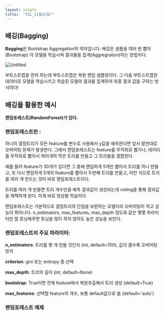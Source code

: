 ```yaml
---
layout: single
title:  "TIL_11월15일!"
---
```


## 배깅(Bagging)

**Bagging**은 Bootstrap Aggregation의 약자입니다. 배깅은 샘플을 여러 번 뽑아(Bootstrap) 각 모델을 학습시켜 결과물을 집계(Aggregration)하는 방법이다.

![Untitled](<https://s3-us-west-2.amazonaws.com/secure.notion-static.com/5ba8e063-c0eb-46c7-ba54-de6549dc12c9/Untitled.png>)

부트스트랩을 먼저 하는데 부트스트랩은 복원 랜덤 샘플링이다. 그 다음 부트스트랩한 데이터로 모델을 학습시키고 학습된 모델의 결과를 집계하여 최종 결과 값을 구하는 방식이다!

## 배깅을 활용한 예시

**랜덤포레스트(RandomForest)가 있다.**

### 랜덤포레스트란 :

하나의 결정트리가 모든 feature를 변수로 사용해서 y값을 예측한다면 앞서 말한대로 오버피팅 문제가 발생한다. 그래서 랜덤포레스트는 feature를 무작위로 뽑거나, 데이터를 무작위로 뽑아서 여러개의 작은 트리를 만들고 그 트리들을 결합한다.

예를 들어 feature가 30개가 있다면 그 중에 랜덤하게 5개만 뽑아서 트리를 하나 만들고, 또 다시 랜덤하게 5개의 feature를 뽑아서 두번째 트리를 만들고, 이런 식으로 트리를 여러 개 만드는 것이 바로 랜덤포레스트이다.

트리를 여러 개 만들면 트리 개수만큼 예측 결과값이 생성되는데 voting을 통해 결과값을 채택하게 된다. 이게 바로 앙상블 학습이다.

랜덤포레스트는 기본적으로 결정트리의 단점을 보완하는 모델이라 오버피팅이 적고 성능이 뛰어나다. n_estimators, max_features, max_depth 정도와 같은 몇몇 파라미터만 잘 튜닝해주면 튜닝을 많이 하지 않아도 높은 성능을 보인다.

### **랜덤포레스트의 주요 파라미터:**

**n_estimators**: 트리를 몇 개 만들 것인지 (int, default=100), 값이 클수록 오버피팅 방지

**criterion**: gini 또는 entropy 중 선택

**max_depth**: 트리의 깊이 (int, default=None)

**bootstrap**: True이면 전체 feature에서 복원추출해서 트리 생성 (default=True)

**max_features**: 선택할 feature의 개수, 보통 default값으로 씀 (default='auto')

### 랜덤포레스트 예제
